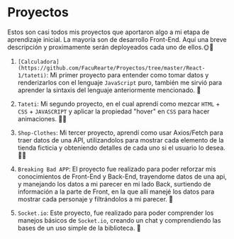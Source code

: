 # Proyectos

Estos son casi todos mis proyectos que aportaron algo a mi etapa de aprendizaje inicial. La mayoría son de desarrollo Front-End.
Aquí una breve descripción y proximamente serán deployeados cada uno de ellos.🌞🌈

1. `[Calculadora](https://github.com/FacuRearte/Proyectos/tree/master/React-1/tateti)`: Mi primer proyecto para entender como tomar datos y renderizarlos con el lenguaje `JavaScript` puro, también me sirvió para aprender la sintaxis del lenguaje anteriormente mencionado. 🦧

2. `Tateti`: Mi segundo proyecto, en el cual aprendí como mezcar `HTML` + `CSS` + `JAVASCRIPT` y aplicar la propiedad "hover" en `CSS` para hacer animaciones. 🤼‍♂️

3. `Shop-Clothes`: Mi tercer proyecto, aprendí como usar Axios/Fetch para traer datos de una API, utilizandolos para mostrar cada elemento de la tienda ficticia y obteniendo detalles de cada uno si el usuario lo desea. 👨‍🔧

4. `Breaking Bad APP`: El proyecto fue realizado para poder reforzar mis conocimientos de Front-End y Back-End, trayendome datos de una api, y manejando los datos a mi parecer en mi lado Back, surtiendo de información a la parte de Front, en la que allí manejé los datos para mostrar cada personaje y filtrándolos a mi parecer. 👀

5. `Socket.io`: Este proyecto, fue realizado para poder comprender los manejos básicos de `Socket.io`, creando un chat y comprendiendo las bases de un uso simple de la biblioteca. 💯
